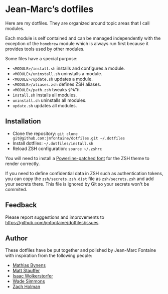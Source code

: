 # Jean-Marc’s dotfiles

Here are my dotfiles. They are organized around topic areas that I call modules.

Each module is self contained and can be managed independently with the exception of the `homebrew` module which is always run first because it  provides tools used by other modules.

Some files have a special purpose:

* `<MODULE>/install.sh` installs and configures a module.
* `<MODULE>/uninstall.sh` uninstalls a module.
* `<MODULE>/update.sh` updates a module.
* `<MODULE>/aliases.zsh` defines ZSH aliases.
* `<MODULE>/path.zsh` tweaks `$PATH`.
* `install.sh` installs all modules.
* `uninstall.sh` uninstalls all modules.
* `update.sh` updates all modules.

## Installation

* Clone the repository: `git clone git@github.com:jmfontaine/dotfiles.git ~/.dotfiles`
* Install dotfiles: `~/.dotfiles/install.sh`
* Reload ZSH configuration: `source ~/.zshrc`

You will need to install a [Powerline-patched font](https://github.com/bhilburn/powerlevel9k/wiki/Install-Instructions#step-2-install-powerline-fonts) for the ZSH theme to render correctly.

If you need to define confidential data in ZSH such as authentication tokens, you can copy the `zsh/secrets.zsh.dist` file as `zsh/secrets.zsh` and add your secrets there. This file is ignored by Git so your secrets won't be commited.

## Feedback

Please report suggestions and improvements to https://github.com/jmfontaine/dotfiles/issues.

## Author

These dotfiles have be put together and polished by Jean-Marc Fontaine with inspiration from the following people:

* [Mathias Bynens](https://github.com/mathiasbynens/dotfiles)
* [Matt Stauffer](https://github.com/mattstauffer/ohmyzsh-dotfiles)
* [Isaac Wolkerstorfer](https://gist.github.com/agnoster/3712874)
* [Wade Simmons](https://github.com/wadey/dotfiles)
* [Zach Holman](https://github.com/holman/dotfiles)

